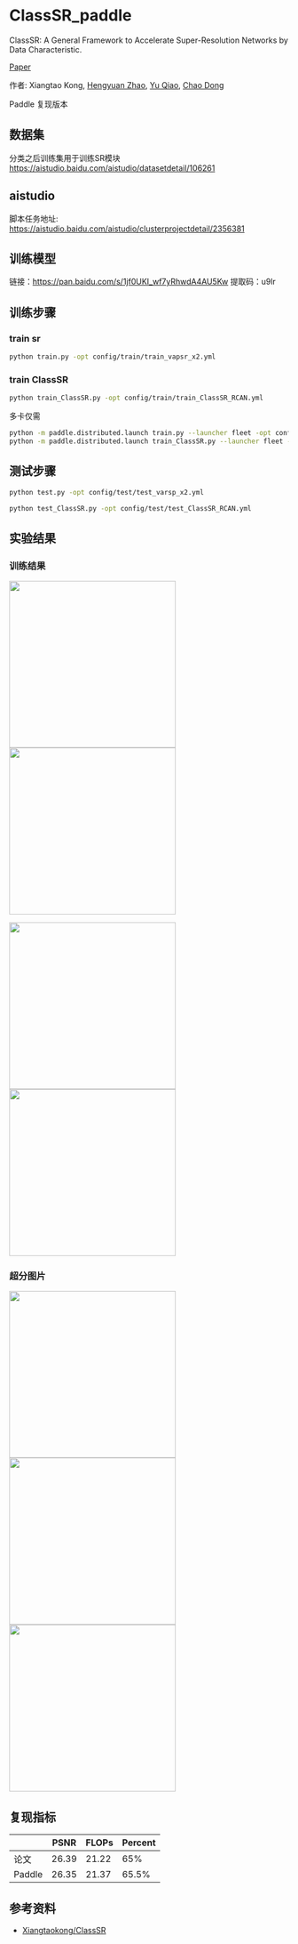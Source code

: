 # ClassSR_paddle

ClassSR: A General Framework to Accelerate Super-Resolution Networks by Data Characteristic.

[Paper](https://openaccess.thecvf.com/content/CVPR2021/papers/Kong_ClassSR_A_General_Framework_to_Accelerate_Super-Resolution_Networks_by_Data_CVPR_2021_paper.pdf)

作者: Xiangtao Kong, [Hengyuan Zhao](https://github.com/zhaohengyuan1), [Yu Qiao](https://scholar.google.com/citations?user=gFtI-8QAAAAJ&hl=zh-CN), [Chao Dong](https://scholar.google.com.hk/citations?user=OSDCB0UAAAAJ&hl=zh-CN)

Paddle 复现版本

## 数据集

分类之后训练集用于训练SR模块
https://aistudio.baidu.com/aistudio/datasetdetail/106261
## aistudio
脚本任务地址: https://aistudio.baidu.com/aistudio/clusterprojectdetail/2356381
## 训练模型
链接：https://pan.baidu.com/s/1jf0UKI_wf7yRhwdA4AU5Kw 
提取码：u9lr
## 训练步骤
### train sr
```bash
python train.py -opt config/train/train_vapsr_x2.yml
```
### train ClassSR
```bash
python train_ClassSR.py -opt config/train/train_ClassSR_RCAN.yml
```
多卡仅需
```bash
python -m paddle.distributed.launch train.py --launcher fleet -opt config_file_path
python -m paddle.distributed.launch train_ClassSR.py --launcher fleet -opt config_file_path
```
## 测试步骤
```bash
python test.py -opt config/test/test_varsp_x2.yml
```
```bash
python test_ClassSR.py -opt config/test/test_ClassSR_RCAN.yml
```
## 实验结果
### 训练结果
<p float="left">
    <img src="figs/class_loss.png" width="300"/><img src="figs/FLOPs.png" width="300"/>
</p>
<p float="left">
    <img src="figs/Percent.png" width="300"/><img src="figs/PSNR.png" width="300"/>
</p>

### 超分图片

<p float="left">
    <img src="figs/1201HR.png" width="300"/><img src="figs/1201LR.png" width="300"/><img src="figs/1201SR.png" width="300"/>
</p>

## 复现指标

|      | PSNR  | FLOPs | Percent |
| ---- | ----- | ------------------ | ------------ |
| 论文  | 26.39 | 21.22     | 65% |
| Paddle  | 26.35 | 21.37     | 65.5% |
## 参考资料

- [Xiangtaokong/ClassSR](https://github.com/Xiangtaokong/ClassSR)